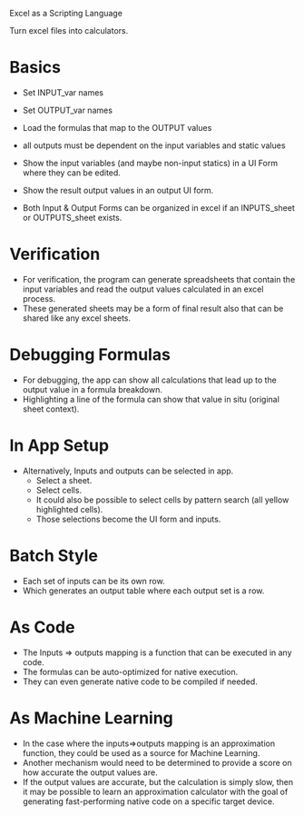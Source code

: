 Excel as a Scripting Language

Turn excel files into calculators.

# Basics

- Set INPUT_var names
- Set OUTPUT_var names

- Load the formulas that map to the OUTPUT values
- all outputs must be dependent on the input variables and static values
- Show the input variables (and maybe non-input statics) in a UI Form where they can be edited.
- Show the result output values in an output UI form.

- Both Input & Output Forms can be organized in excel if an INPUTS_sheet or OUTPUTS_sheet exists.

# Verification

- For verification, the program can generate spreadsheets that contain the input variables and read the output values calculated in an excel process.
- These generated sheets may be a form of final result also that can be shared like any excel sheets.

# Debugging Formulas

- For debugging, the app can show all calculations that lead up to the output value in a formula breakdown.
- Highlighting a line of the formula can show that value in situ (original sheet context).

# In App Setup

- Alternatively, Inputs and outputs can be selected in app.
  - Select a sheet.
  - Select cells.
  - It could also be possible to select cells by pattern search (all yellow highlighted cells).
  - Those selections become the UI form and inputs.

# Batch Style

- Each set of inputs can be its own row.
- Which generates an output table where each output set is a row.

# As Code

- The Inputs => outputs mapping is a function that can be executed in any code. 
- The formulas can be auto-optimized for native execution.
- They can even generate native code to be compiled if needed.

# As Machine Learning

- In the case where the inputs=>outputs mapping is an approximation function, they could be used as a source for Machine Learning.
- Another mechanism would need to be determined to provide a score on how accurate the output values are.
- If the output values are accurate, but the calculation is simply slow, then it may be possible to learn an approximation calculator with the goal of generating fast-performing native code on a specific target device.
